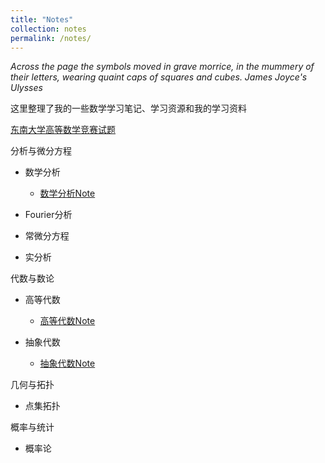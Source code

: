 ```yaml
---
title: "Notes"
collection: notes
permalink: /notes/
---
```


*Across the page the symbols moved in grave morrice, in the mummery of their letters, wearing quaint caps of squares and cubes.
         James Joyce's Ulysses*

这里整理了我的一些数学学习笔记、学习资源和我的学习资料

[东南大学高等数学竞赛试题](https://liyanyang1219.github.io/notes/southeast.pdf)

分析与微分方程

* 数学分析
  - [数学分析Note](https://liyanyang1219.github.io/notes/MathematicalAnalysis.pdf)
  
* Fourier分析

* 常微分方程

* 实分析
  
代数与数论

* 高等代数
  - [高等代数Note](https://liyanyang1219.github.io/notes/AdvancedAlgebra.pdf)

* 抽象代数
  - [抽象代数Note](https://liyanyang1219.github.io/notes/AbstractAlgebra.pdf)

几何与拓扑

* 点集拓扑

概率与统计

* 概率论
